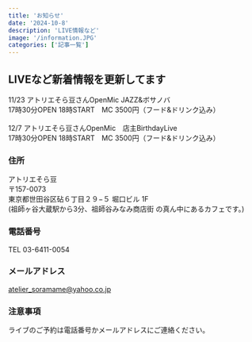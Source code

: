 ```yaml
---
title: 'お知らせ'
date: '2024-10-8'
description: 'LIVE情報など'
image: '/information.JPG'
categories: ['記事一覧']
---
```


## LIVEなど新着情報を更新してます
11/23 アトリエそら豆さんOpenMic JAZZ&ボサノバ</br>17時30分OPEN 18時START　MC 3500円（フード&ドリンク込み）</br></br>
12/7 アトリエそら豆さんOpenMic　店主BirthdayLive</br>17時30分OPEN 18時START　MC 3500円（フード&ドリンク込み）

### 住所
アトリエそら豆</br>
〒157-0073</br>
東京都世田谷区砧６丁目２９−５ 堀口ビル 1F</br>
(祖師ヶ谷大蔵駅から3分、祖師谷みなみ商店街 の真ん中にあるカフェです。)
### 電話番号
TEL 03-6411-0054
### メールアドレス
atelier_soramame@yahoo.co.jp
### 注意事項
ライブのご予約は電話番号かメールアドレスにご連絡ください。